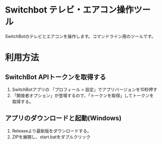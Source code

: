 # Switchbot テレビ・エアコン操作ツール

SwitchBotのテレビとエアコンを操作します。コマンドライン用のツールです。

# 利用方法

## SwitchBot APIトークンを取得する
1. SwitchBotアプリの 「プロフィール > 設定」でアプリバージョンを10秒押す
2. 「開発者オプション」が登場するので、「トークンを取得」してトークンを取得する。

## アプリのダウンロードと起動(Windows)
1. Releaseより最新版をダウンロードする。
2. ZIPを展開し、start.batをダブルクリック
